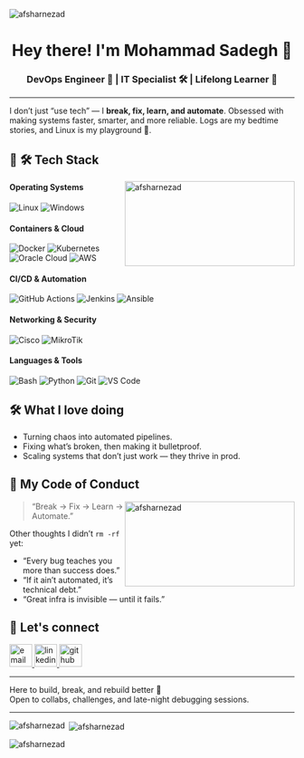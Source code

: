 <p align="left">
  <img src="https://komarev.com/ghpvc/?username=afsharnezad&label=Profile%20views&color=0e75b6&style=flat" alt="afsharnezad" />
</p>

<div align="center">
  <h1>Hey there! I'm Mohammad Sadegh 👋</h1>
  <h3>DevOps Engineer 🤖 | IT Specialist 🛠️ | Lifelong Learner 🔁</h3>
</div>

<hr>

<p>
  I don’t just “use tech” — I <b>break, fix, learn, and automate</b>.  
  Obsessed with making systems faster, smarter, and more reliable.  
  Logs are my bedtime stories, and Linux is my playground 🐧.  
</p>

<h2>🚀 🛠 Tech Stack </h2>



<img align="right" src="https://i.pinimg.com/originals/c6/ea/f2/c6eaf2589af865e5dab158c5c67fc050.gif" alt="afsharnezad" style="float: right; height: 150px; width: 300px;">


#### **Operating Systems**
![Linux](https://img.shields.io/badge/Linux-FCC624?style=for-the-badge&logo=linux&logoColor=black)
![Windows](https://img.shields.io/badge/Windows-0078D6?style=for-the-badge&logo=windows&logoColor=white)

#### **Containers & Cloud**
![Docker](https://img.shields.io/badge/Docker-2496ED?style=for-the-badge&logo=docker&logoColor=white)
![Kubernetes](https://img.shields.io/badge/Kubernetes-326CE5?style=for-the-badge&logo=kubernetes&logoColor=white)
![Oracle Cloud](https://img.shields.io/badge/Oracle%20Cloud-F80000?style=for-the-badge&logo=oracle&logoColor=white)
![AWS](https://img.shields.io/badge/AWS-232F3E?style=for-the-badge&logo=amazon-aws&logoColor=white)

#### **CI/CD & Automation**
![GitHub Actions](https://img.shields.io/badge/GitHub%20Actions-2088FF?style=for-the-badge&logo=github-actions&logoColor=white)
![Jenkins](https://img.shields.io/badge/Jenkins-D24939?style=for-the-badge&logo=jenkins&logoColor=white)
![Ansible](https://img.shields.io/badge/Ansible-EE0000?style=for-the-badge&logo=ansible&logoColor=white)

#### **Networking & Security**
![Cisco](https://img.shields.io/badge/Cisco-1BA0D7?style=for-the-badge&logo=cisco&logoColor=white)
![MikroTik](https://img.shields.io/badge/MikroTik-293239?style=for-the-badge&logo=mikrotik&logoColor=white)

#### **Languages & Tools**
![Bash](https://img.shields.io/badge/Bash-4EAA25?style=for-the-badge&logo=gnu-bash&logoColor=white)
![Python](https://img.shields.io/badge/Python-3776AB?style=for-the-badge&logo=python&logoColor=white)
![Git](https://img.shields.io/badge/Git-F05032?style=for-the-badge&logo=git&logoColor=white)
![VS Code](https://img.shields.io/badge/VS%20Code-007ACC?style=for-the-badge&logo=visual-studio-code&logoColor=white)


<h2>🛠️ What I love doing</h2>
<ul>
  <li>Turning chaos into automated pipelines.</li>
  <li>Fixing what’s broken, then making it bulletproof.</li>
  <li>Scaling systems that don’t just work — they thrive in prod.</li>
</ul>

<h2>🧠 My Code of Conduct</h2>

<img align="right" src="https://i.pinimg.com/originals/fa/a3/df/faa3df83529b700cb3d0ea1e3b063c10.gif" alt="afsharnezad" style="float: right; height: 150px; width: 300px;">

<blockquote>
  “Break → Fix → Learn → Automate.”
</blockquote>

<p>Other thoughts I didn’t <code>rm -rf</code> yet:</p>

<ul>
  <li>“Every bug teaches you more than success does.”</li>
  <li>“If it ain’t automated, it’s technical debt.”</li>
  <li>“Great infra is invisible — until it fails.”</li>
</ul>

<h2>💬 Let's connect</h2>
<p align="left">
  <a href="mailto:mo.afsharnezhad@gmail.com" target="blank">
    <img src="https://img.icons8.com/?size=256&id=EgRndDDLh8kS&format=png" alt="email" height="40" width="40" />
  </a>
  <a href="https://linkedin.com/in/afsharnezhad" target="blank">
    <img src="https://img.icons8.com/?size=256&id=60ZV_wYC0BM2&format=png" alt="linkedin" height="40" width="40" />
  </a>
  <a href="https://github.com/afsharnezad" target="blank">
    <img src="https://img.icons8.com/?size=256&id=80462&format=png" alt="github" height="40" width="40" />
  </a>
</p>

<hr>

<p>
Here to build, break, and rebuild better 🚀 <br>
Open to collabs, challenges, and late-night debugging sessions.  
</p>

<hr>

<p>
  <img align="left" src="https://github-readme-stats.vercel.app/api/top-langs?username=afsharnezad&show_icons=true&locale=en&layout=compact&theme=tokyonight" alt="afsharnezad" />
</p>

<p>&nbsp;<img align="center" src="https://github-readme-stats.vercel.app/api?username=afsharnezad&show_icons=true&locale=en&theme=tokyonight" alt="afsharnezad" /></p>

<p><img align="center" src="https://github-readme-streak-stats.herokuapp.com/?user=afsharnezad&theme=tokyonight" alt="afsharnezad" /></p>
